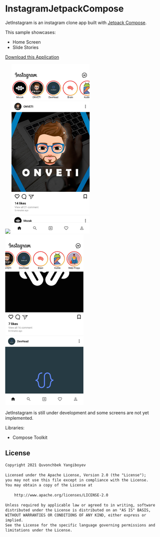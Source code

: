 # InstagramJetpackCompose
JetInstagram is an instagram clone app built with [Jetpack Compose][compose].

This sample showcases:

* Home Screen
* Slide Stories

[Download this Application][download_app]

<p float="center">
  <img src="screenshots and videos/instagramjetpackcompose.gif" width="250" />
  <img src="screenshots and videos/screenshot_1.jpg" width="250" />
  <img src="screenshots and videos/screenshot_2.jpg" width="250" />
</p>

JetInstagram is still under development and some screens are not yet implemented.

Libraries:
* Compose Toolkit

[compose]: https://developer.android.com/jetpack/compose
[download_app]: https://github.com/ONVETI/InstagramJetpackCompose/blob/main/screenshots%20and%20videos/instagramJpCompose.apk


## License

```
Copyright 2021 Quvonchbek Yangiboyev

Licensed under the Apache License, Version 2.0 (the "License");
you may not use this file except in compliance with the License.
You may obtain a copy of the License at

    http://www.apache.org/licenses/LICENSE-2.0

Unless required by applicable law or agreed to in writing, software
distributed under the License is distributed on an "AS IS" BASIS,
WITHOUT WARRANTIES OR CONDITIONS OF ANY KIND, either express or implied.
See the License for the specific language governing permissions and
limitations under the License.
```

